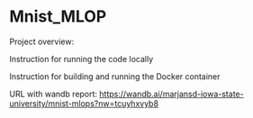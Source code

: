# Mnist_MLOP

Project overview:


Instruction for running the code locally


Instruction for building and running the Docker container




URL with wandb report: 
https://wandb.ai/marjansd-iowa-state-university/mnist-mlops?nw=tcuyhxvyb8
